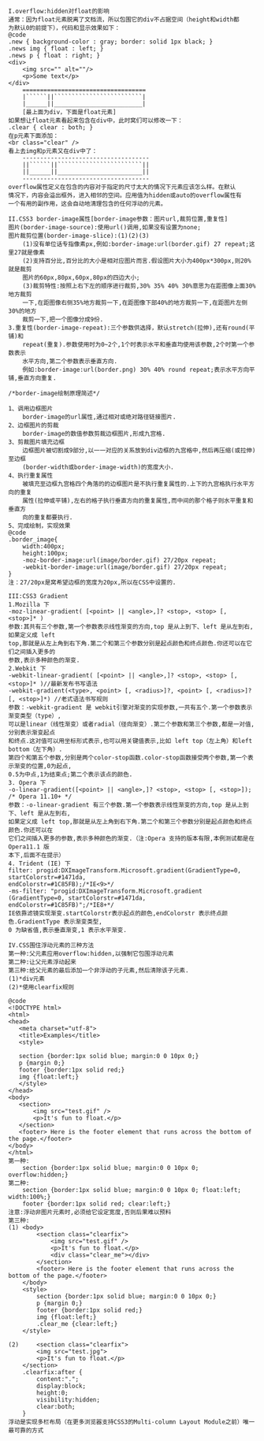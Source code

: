 	I.overflow:hidden对float的影响
	通常：因为float元素脱离了文档流，所以包围它的div不占据空间（height和width都
	为默认0的前提下），代码和显示效果如下：
	@code
	.new { background-color : gray; border: solid 1px black; }
	.news img { float : left; }
	.news p { float : right; }
	<div>
		<img src="" alt=""/>
		<p>Some text</p>
	</div>	
		===================================
		|``````||`````````````````````````|
		|______||_________________________|
		[最上面为div，下面是float元素]
	如果想让float元素看起来包含在div中，此时窝们可以修改一下：
	.clear { clear : both; }
	在p元素下面添加：
	<br class="clear" />
	看上去img和p元素又在div中了：
		------------------------------------
		||``````||````````````````````````||
		||______||________________________||
		------------------------------------
	overflow属性定义在包含的内容对于指定的尺寸太大的情况下元素应该怎么样。在默认
	情况下，内容会溢出框外，进入相邻的空间。应用值为hidden或auto的overflow属性有
	一个有用的副作用，这会自动地清理包含的任何浮动的元素。
	
	II.CSS3 border-image属性[border-image参数：图片url,裁剪位置,重复性]
	图片(border-image-source):使用url()调用,如果没有设置为none;
	图片裁剪位置(border-image-slice):(1)(2)(3)
		(1)没有单位话专指像素px,例如:border-image:url(border.gif) 27 repeat;这里27就是像素
		(2)支持百分比,百分比的大小是相对应图片而言.假设图片大小为400px*300px,则20%就是裁剪
		图片的60px,80px,60px,80px的四边大小;
		(3)裁剪特性:按照上右下左的顺序进行裁剪,30% 35% 40% 30%意思为在距图像上面30%地方裁剪
		一下,在距图像右侧35%地方裁剪一下,在距图像下部40%的地方裁剪一下,在距图片左侧30%的地方
		裁剪一下,把一个图像分成9份.
	3.重复性(border-image-repeat):三个参数供选择，默认stretch(拉伸),还有round(平铺)和
		repeat(重复).参数使用时为0~2个,1个时表示水平和垂直均使用该参数,2个时第一个参数表示
		水平方向,第二个参数表示垂直方向.
		例如:border-image:url(border.png) 30% 40% round repeat;表示水平方向平铺,垂直方向重复.
		
	/*border-image绘制原理简述*/

	1、调用边框图片
		border-image的url属性,通过相对或绝对路径链接图片.
	2、边框图片的剪裁
		border-image的数值参数剪裁边框图片,形成九宫格.
	3、剪裁图片填充边框
		边框图片被切割成9部分,以一一对应的关系放到div边框的九宫格中,然后再压缩(或拉伸)至边框
		(border-width或border-image-width)的宽度大小.
	4、执行重复属性
		被填充至边框九宫格四个角落的的边框图片是不执行重复属性的.上下的九宫格执行水平方向的重复
		属性(拉伸或平铺),左右的格子执行垂直方向的重复属性,而中间的那个格子则水平重复和垂直方
		向的重复都要执行.
	5、完成绘制，实现效果
	@code
	.border_image{
	    width:400px;
	    height:100px; 
	    -moz-border-image:url(image/border.gif) 27/20px repeat; 
	    -webkit-border-image:url(image/border.gif) 27/20px repeat; 
	}
	注：27/20px是窝希望边框的宽度为20px,所以在CSS中设置的.
	
	III:CSS3 Gradient
	1.Mozilla 下
	-moz-linear-gradient( [<point> || <angle>,]? <stop>, <stop> [, <stop>]* )
	参数:其共有三个参数,第一个参数表示线性渐变的方向,top 是从上到下、left 是从左到右,如果定义成 left
	top,那就是从左上角到右下角.第二个和第三个参数分别是起点颜色和终点颜色.你还可以在它们之间插入更多的
	参数,表示多种颜色的渐变.
	2.Webkit 下
	-webkit-linear-gradient( [<point> || <angle>,]? <stop>, <stop> [, <stop>]* )//最新发布书写语法
	-webkit-gradient(<type>, <point> [, <radius>]?, <point> [, <radius>]? [, <stop>]*) //老式语法书写规则
	参数：-webkit-gradient 是 webkit引擎对渐变的实现参数,一共有五个.第一个参数表示渐变类型（type）,
	可以是linear（线性渐变）或者radial（径向渐变）.第二个参数和第三个参数,都是一对值,分别表示渐变起点
	和终点.这对值可以用坐标形式表示,也可以用关键值表示,比如 left top（左上角）和left bottom（左下角）.
	第四个和第五个参数,分别是两个color-stop函数.color-stop函数接受两个参数,第一个表示渐变的位置,0为起点,
	0.5为中点,1为结束点;第二个表示该点的颜色.
	3. Opera 下
	-o-linear-gradient([<point> || <angle>,]? <stop>, <stop> [, <stop>]); /* Opera 11.10+ */
	参数：-o-linear-gradient 有三个参数.第一个参数表示线性渐变的方向,top 是从上到下、left 是从左到右,
	如果定义成 left top,那就是从左上角到右下角.第二个和第三个参数分别是起点颜色和终点颜色.你还可以在
	它们之间插入更多的参数,表示多种颜色的渐变.（注:Opera 支持的版本有限,本例测试都是在 Opera11.1 版
	本下,后面不在提示）
	4. Trident (IE) 下
	filter: progid:DXImageTransform.Microsoft.gradient(GradientType=0, startColorstr=#1471da,
	endColorstr=#1C85FB);/*IE<9>*/
	-ms-filter: "progid:DXImageTransform.Microsoft.gradient (GradientType=0, startColorstr=#1471da,
	endColorstr=#1C85FB)";/*IE8+*/
	IE依靠滤镜实现渐变.startColorstr表示起点的颜色,endColorstr 表示终点颜色.GradientType 表示渐变类型,
	0 为缺省值,表示垂直渐变,1 表示水平渐变.
	
	IV.CSS围住浮动元素的三种方法
	第一种:父元素应用overflow:hidden,以强制它包围浮动元素
	第二种:让父元素浮动起来
	第三种:给父元素的最后添加一个非浮动的子元素,然后清除该子元素.
	(1)*div元素
	(2)*使用clearfix规则
	
	@code
	<!DOCTYPE html>
	<html>
	<head>
	   <meta charset="utf-8">
	   <title>Examples</title>
	   <style>
	
	   section {border:1px solid blue; margin:0 0 10px 0;}
	   p {margin 0;}
	   footer {border:1px solid red;}
	   img {float:left;}
	   </style>
	</head>
	<body>
	   <section> 
	       <img src="test.gif" />
	       <p>It's fun to float.</p>
	   </section> 
	   <footer> Here is the footer element that runs across the bottom of the page.</footer> 
	</body>
	</html>
	第一种:
		section {border:1px solid blue; margin:0 0 10px 0; overflow:hidden;}
	第二种:
		section {border:1px solid blue; margin:0 0 10px 0; float:left; width:100%;}
		footer {border:1px solid red; clear:left;}
	注意:浮动非图片元素时,必须给它设定宽度,否则后果难以预料
	第三种:
	(1)	<body>
		    <section class="clearfix"> 
		        <img src="test.gif" />
		        <p>It's fun to float.</p>
		        <div class="clear_me"></div>
		    </section> 
		    <footer> Here is the footer element that runs across the bottom of the page.</footer> 
		</body>
		<style>
			section {border:1px solid blue; margin:0 0 10px 0;}
			p {margin 0;}
			footer {border:1px solid red;}
			img {float:left;}
			.clear_me {clear:left;}
		</style>

	(2) 	<section class="clearfix"> 
			<img src="test.jpg"> 
			<p>It's fun to float.</p> 
		</section>
		.clearfix:after { 
			content:"."; 
			display:block; 
			height:0; 
			visibility:hidden; 
			clear:both; 
		}
	浮动是实现多栏布局（在更多浏览器支持CSS3的Multi-column Layout Module之前）唯一最可靠的方式
